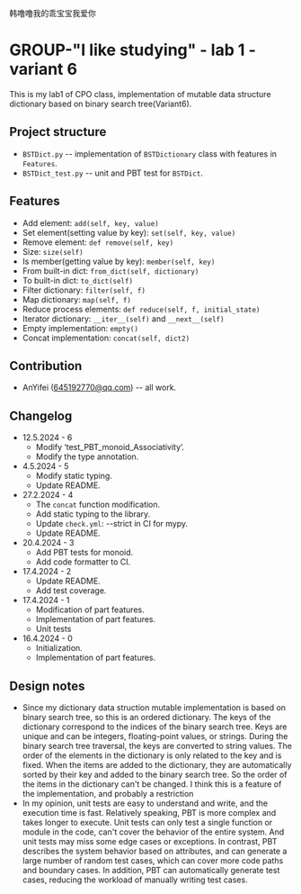 韩噜噜我的乖宝宝我爱你
# GROUP-"I like studying" - lab 1 - variant 6

This is my lab1 of CPO class, implementation of mutable data structure dictionary
based on binary search tree(Variant6).

## Project structure

- `BSTDict.py` -- implementation of `BSTDictionary` class with features in `Features`.
- `BSTDict_test.py` -- unit and PBT test for `BSTDict`.

## Features

- Add element: `add(self, key, value)`
- Set element(setting value by key): `set(self, key, value)`
- Remove element: `def remove(self, key)`
- Size: `size(self)`
- Is member(getting value by key): `member(self, key)`
- From built-in dict: `from_dict(self, dictionary)`
- To built-in dict: `to_dict(self)`
- Filter dictionary: `filter(self, f)`
- Map dictionary: `map(self, f)`
- Reduce process elements: `def reduce(self, f, initial_state)`
- Iterator dictionary: `__iter__(self)` and `__next__(self)`
- Empty implementation: `empty()`
- Concat implementation: `concat(self, dict2)`

## Contribution

- AnYifei (645192770@qq.com) -- all work.

## Changelog

- 12.5.2024 - 6
   - Modify ‘test_PBT_monoid_Associativity’.
   - Modify the type annotation.
- 4.5.2024 - 5
   - Modify static typing.
   - Update README.
- 27.2.2024 - 4
   - The `concat` function modification.
   - Add static typing to the library.
   - Update `check.yml`: --strict in CI for mypy.
   - Update README.
- 20.4.2024 - 3
   - Add PBT tests for monoid.
   - Add code formatter to CI.
- 17.4.2024 - 2
   - Update README.
   - Add test coverage.
- 17.4.2024 - 1
   - Modification of part features.
   - Implementation of part features.
   - Unit tests
- 16.4.2024 - 0
   - Initialization.
   - Implementation of part features.

## Design notes

- Since my dictionary data struction mutable implementation is based on
  binary search tree, so this is an ordered dictionary. The keys of the
  dictionary correspond to the indices of the binary search tree. Keys
  are unique and can be integers, floating-point values, or strings.
  During the binary search tree traversal, the keys are converted to
  string values. The order of the elements in the dictionary is only
  related to the key and is fixed. When the items are added to the dictionary,
  they are automatically sorted by their key and added to the binary search
  tree. So the order of the items in the dictionary can't be changed.
  I think this is a feature of the implementation, and probably a restriction
- In my opinion, unit tests are easy to understand and write, and the
  execution time is fast. Relatively speaking, PBT is more complex and takes
  longer to execute. Unit tests can only test a single function or module in
  the code, can't cover the behavior of the entire system. And unit tests may
  miss some edge cases or exceptions. In contrast, PBT describes the system
  behavior based on attributes, and can generate a large number of random test
  cases, which can cover more code paths and boundary cases. In addition,
  PBT can automatically generate test cases, reducing the workload of manually
  writing test cases.
